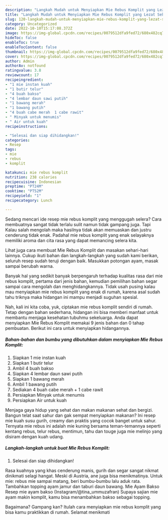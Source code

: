 ```yaml
---
description: "Langkah Mudah untuk Menyiapkan Mie Rebus Komplit yang Lezat Sekali"
title: "Langkah Mudah untuk Menyiapkan Mie Rebus Komplit yang Lezat Sekali"
slug: 120-langkah-mudah-untuk-menyiapkan-mie-rebus-komplit-yang-lezat-sekali
category: Uncategorized
date: 2022-10-10T15:17:08.372Z
image: https://img-global.cpcdn.com/recipes/0079512dfa9fed72/680x482cq70/mie-rebus-komplit-foto-resep-utama.jpg
hideToc: false
enableToc: true
enableTocContent: false
thumbnail: https://img-global.cpcdn.com/recipes/0079512dfa9fed72/680x482cq70/mie-rebus-komplit-foto-resep-utama.jpg
cover: https://img-global.cpcdn.com/recipes/0079512dfa9fed72/680x482cq70/mie-rebus-komplit-foto-resep-utama.jpg
author: Admin
authorAv: notfound
ratingvalue: 3.8
reviewcount: 17
recipeingredient:
- "1 mie instan kuah"
- "1 butir telur"
- "4 buah bakso"
- "4 lembar daun sawi putih"
- "1 bawang merah"
- "1 bawang putih"
- "4 buah cabe merah  1 cabe rawit"
- " Minyak untuk menumis"
- " Air untuk kuah"
recipeinstructions:

- "Selesai dan siap dihidangkan!"
categories:
- Resep
tags:
- mie
- rebus
- komplit

katakunci: mie rebus komplit 
nutrition: 238 calories
recipecuisine: Indonesian
preptime: "PT24M"
cooktime: "PT52M"
recipeyield: "1"
recipecategory: Lunch

---
```



Sedang mencari ide resep mie rebus komplit yang menggugah selera? Cara membuatnya sangat tidak terlalu sulit namun tidak gampang juga. Tapi Kalau salah mengolah maka hasilnya tidak akan memuaskan dan justru cenderung tidak enak. Padahal mie rebus komplit yang enak selayaknya memiliki aroma dan cita rasa yang dapat memancing selera kita.


Lihat juga cara membuat Mie Rebus Komplit dan masakan sehari-hari lainnya. Cukup ikuti bahan dan langkah-langkah yang sudah kami berikan, seluruh resep sudah teruji dengan baik. Masukkan potongan ayam, masak sampai berubah warna.

Banyak hal yang sedikit banyak berpengaruh terhadap kualitas rasa dari mie rebus komplit, pertama dari jenis bahan, kemudian pemilihan bahan segar sampai cara mengolah dan menghidangkannya. Tidak usah pusing kalau mau menyiapkan mie rebus komplit yang enak di rumah, karena asal sudah tahu triknya maka hidangan ini mampu menjadi suguhan spesial.


Nah, kali ini kita coba, yuk, ciptakan mie rebus komplit sendiri di rumah. Tetap dengan bahan sederhana, hidangan ini bisa memberi manfaat untuk membantu menjaga kesehatan tubuhmu sekeluarga. Anda dapat menyiapkan Mie Rebus Komplit memakai 9 jenis bahan dan 0 tahap pembuatan. Berikut ini cara untuk menyiapkan hidangannya.

<!--inarticleads1-->

##### Bahan-bahan dan bumbu yang dibutuhkan dalam menyiapkan Mie Rebus Komplit:

1. Siapkan 1 mie instan kuah
1. Siapkan 1 butir telur
1. Ambil 4 buah bakso
1. Siapkan 4 lembar daun sawi putih
1. Siapkan 1 bawang merah
1. Ambil 1 bawang putih
1. Sediakan 4 buah cabe merah + 1 cabe rawit
1. Persiapkan  Minyak untuk menumis
1. Persiapkan  Air untuk kuah


Menjaga gaya hidup yang sehat dan makan makanan sehat dan bergizi. Bangun telat saat sahur dan gak sempat menyiapkan makanan? Ini resep mie kuah susu gurih, creamy dan praktis yang cocok banget untuk sahur. Ternyata mie rebus ini adalah mie kuning bersama teman-temannya seperti kentang rebus, telur rebus, mentimun, tahu dan touge juga mie melinjo yang disiram dengan kuah udang. 

<!--inarticleads2-->

##### Langkah-langkah untuk buat Mie Rebus Komplit:


1. Selesai dan siap dihidangkan!

Rasa kuahnya yang khas cenderung manis, gurih dan segar sangat nikmat dinikmati selagi hangat. Meski di Austria, ane juga bisa menikmatinya. Untuk mie: rebus mie sampai matang, beri bumbu-bumbu lalu aduk rata. Tambahkan topping ayam jamur dan taburi daun bawang. Mie Ayam Bakso Resep mie ayam bakso (Instagram/@tina_ummuzafran) Supaya sajian mie ayam makin komplit, kamu bisa menambahkan bakso sebagai topping. 

Bagaimana? Gampang kan? Itulah cara menyiapkan mie rebus komplit yang bisa kamu praktikkan di rumah. Selamat menikmati

